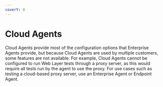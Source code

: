 ```yaml
---
coverY: 0
---
```


# Cloud Agents

Cloud Agents provide most of the configuration options that Enterprise Agents provide, but because Cloud Agents are used by multiple customers, some features are not available. For example, Cloud Agents cannot be configured to run Web Layer tests through a proxy server, as this would require all tests run by the agent to use the proxy. For use cases such as testing a cloud-based proxy server, use an Enterprise Agent or Endpoint Agent.
